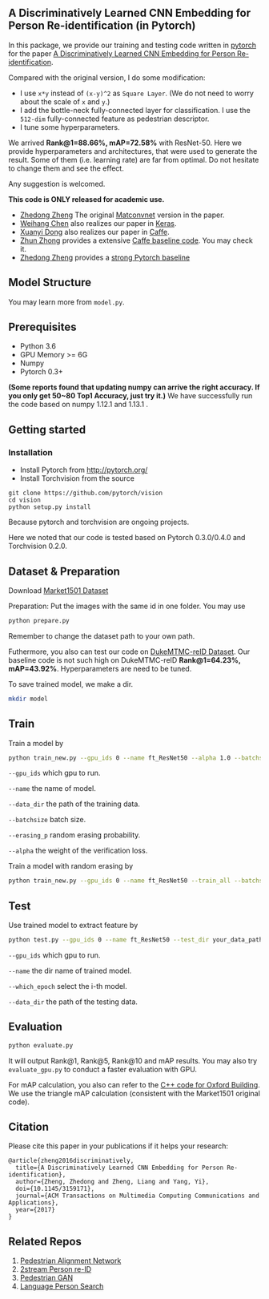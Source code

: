 ## A Discriminatively Learned CNN Embedding for Person Re-identification (in Pytorch)

In this package, we provide our training and testing code written in [pytorch](https://pytorch.org/) for the paper [A Discriminatively Learned CNN Embedding for Person Re-identification](https://arxiv.org/abs/1611.05666).

Compared with the original version, I do some modification:
- I use `x*y` instead of `(x-y)^2` as `Square Layer`. (We do not need to worry about the scale of `x` and `y`.)
- I add the bottle-neck fully-connected layer for classification. I use the `512-dim` fully-connected feature as pedestrian descriptor.
- I tune some hyperparameters. 

We arrived **Rank@1=88.66%, mAP=72.58%** with ResNet-50. 
Here we provide hyperparameters and architectures, that were used to generate the result. Some of them (i.e. learning rate) are far from optimal. Do not hesitate to change them and see the effect.
	
Any suggestion is welcomed.

**This code is ONLY released for academic use.**

* [Zhedong Zheng](https://github.com/layumi) The original [Matconvnet](https://github.com/layumi/2016_person_re-ID) version in the paper.
* [Weihang Chen](https://github.com/ahangchen) also realizes our paper in [Keras](https://github.com/ahangchen/rank-reid/tree/release).
* [Xuanyi Dong](https://github.com/D-X-Y) also realizes our paper in [Caffe](https://github.com/D-X-Y/caffe-reid). 
* [Zhun Zhong](https://github.com/zhunzhong07/IDE-baseline-Market-1501) provides a extensive [Caffe baseline code](https://github.com/zhunzhong07/IDE-baseline-Market-1501). You may check it.
* [Zhedong Zheng](https://github.com/layumi) provides a [strong Pytorch baseline](https://github.com/layumi/Person_reID_baseline_pytorch)

## Model Structure
You may learn more from `model.py`.  

## Prerequisites

- Python 3.6
- GPU Memory >= 6G
- Numpy
- Pytorch 0.3+

**(Some reports found that updating numpy can arrive the right accuracy. If you only get 50~80 Top1 Accuracy, just try it.)**
We have successfully run the code based on numpy 1.12.1 and 1.13.1 .

## Getting started
### Installation
- Install Pytorch from http://pytorch.org/
- Install Torchvision from the source
```
git clone https://github.com/pytorch/vision
cd vision
python setup.py install
```
Because pytorch and torchvision are ongoing projects.

Here we noted that our code is tested based on Pytorch 0.3.0/0.4.0 and Torchvision 0.2.0.

## Dataset & Preparation
Download [Market1501 Dataset](http://www.liangzheng.org/Project/project_reid.html)

Preparation: Put the images with the same id in one folder. You may use 
```bash
python prepare.py
```
Remember to change the dataset path to your own path.

Futhermore, you also can test our code on [DukeMTMC-reID Dataset](https://github.com/layumi/DukeMTMC-reID_evaluation).
Our baseline code is not such high on DukeMTMC-reID **Rank@1=64.23%, mAP=43.92%**. Hyperparameters are need to be tuned.

To save trained model, we make a dir.
```bash
mkdir model 
```

## Train
Train a model by
```bash
python train_new.py --gpu_ids 0 --name ft_ResNet50 --alpha 1.0 --batchsize 32  --data_dir your_data_path
```
`--gpu_ids` which gpu to run.

`--name` the name of model.

`--data_dir` the path of the training data.

`--batchsize` batch size.

`--erasing_p` random erasing probability.

`--alpha` the weight of the verification loss.

Train a model with random erasing by
```bash
python train_new.py --gpu_ids 0 --name ft_ResNet50 --train_all --batchsize 32  --data_dir your_data_path --erasing_p 0.5
```

## Test
Use trained model to extract feature by
```bash
python test.py --gpu_ids 0 --name ft_ResNet50 --test_dir your_data_path  --which_epoch 59
```
`--gpu_ids` which gpu to run.

`--name` the dir name of trained model.

`--which_epoch` select the i-th model.

`--data_dir` the path of the testing data.


## Evaluation
```bash
python evaluate.py
```
It will output Rank@1, Rank@5, Rank@10 and mAP results.
You may also try `evaluate_gpu.py` to conduct a faster evaluation with GPU.

For mAP calculation, you also can refer to the [C++ code for Oxford Building](http://www.robots.ox.ac.uk/~vgg/data/oxbuildings/compute_ap.cpp). We use the triangle mAP calculation (consistent with the Market1501 original code).

## Citation
Please cite this paper in your publications if it helps your research:
```
@article{zheng2016discriminatively,
  title={A Discriminatively Learned CNN Embedding for Person Re-identification},
  author={Zheng, Zhedong and Zheng, Liang and Yang, Yi},
  doi={10.1145/3159171},
  journal={ACM Transactions on Multimedia Computing Communications and Applications},
  year={2017}
}
```

## Related Repos
1. [Pedestrian Alignment Network](https://github.com/layumi/Pedestrian_Alignment)
2. [2stream Person re-ID](https://github.com/layumi/2016_person_re-ID)
3. [Pedestrian GAN](https://github.com/layumi/Person-reID_GAN)
4. [Language Person Search](https://github.com/layumi/Image-Text-Embedding)
